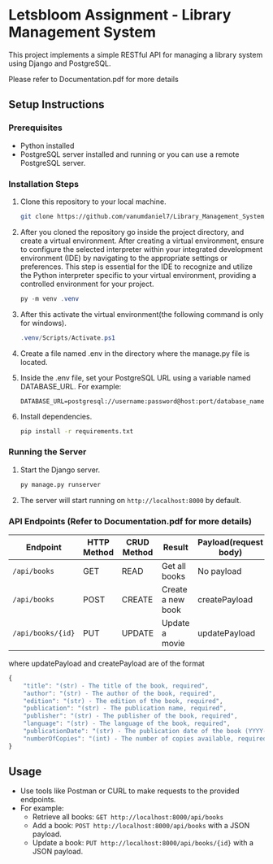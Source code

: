 # Letsbloom Assignment - Library Management System

This project implements a simple RESTful API for managing a library system using Django and PostgreSQL.

Please refer to Documentation.pdf for more details

## Setup Instructions

### Prerequisites

- Python installed
- PostgreSQL server installed and running or you can use a remote PostgreSQL server.

### Installation Steps

1. Clone this repository to your local machine.

   ```bash
   git clone https://github.com/vanumdaniel7/Library_Management_System_Letsbloom_Assignment
   ```

2. After you cloned the repository go inside the project directory, and create a virtual environment. After creating a virtual environment, ensure to configure the selected interpreter within your integrated development environment (IDE) by navigating to the appropriate settings or preferences. This step is essential for the IDE to recognize and utilize the Python interpreter specific to your virtual environment, providing a controlled environment for your project.
   
   ```powershell
   py -m venv .venv
   ```
   
3. After this activate the virtual environment(the following command is only for windows).
   ```powershell
   .venv/Scripts/Activate.ps1
   ```

4. Create a file named .env in the directory where the manage.py file is located.
5. Inside the .env file, set your PostgreSQL URL using a variable named DATABASE_URL. For example:

   ```
   DATABASE_URL=postgresql://username:password@host:port/database_name
   ```

6. Install dependencies.

   ```bash
   pip install -r requirements.txt
   ```

### Running the Server

1. Start the Django server.

   ```bash
   py manage.py runserver
   ```

2. The server will start running on `http://localhost:8000` by default.

### API Endpoints (Refer to Documentation.pdf for more details)

| Endpoint            | HTTP Method | CRUD Method | Result                | Payload(request body)                        |
| ------------------- | ----------- | ----------- | --------------------- | -------------------------------------------- |
| `/api/books`        | GET         | READ        | Get all books         | No payload                                   |
| `/api/books`        | POST        | CREATE      | Create a new book     | createPayload                                |
| `/api/books/{id}`   | PUT         | UPDATE      | Update a movie        | updatePayload                                |

where updatePayload and createPayload are of the format
```javascript 
{
    "title": "(str) - The title of the book, required",
    "author": "(str) - The author of the book, required",
    "edition": "(str) - The edition of the book, required",
    "publication": "(str) - The publication name, required",
    "publisher": "(str) - The publisher of the book, required",
    "language": "(str) - The language of the book, required",
    "publicationDate": "(str) - The publication date of the book (YYYY-MM-DD), required",
    "numberOfCopies": "(int) - The number of copies available, required"
}
```

## Usage

- Use tools like Postman or CURL to make requests to the provided endpoints.
- For example:
  - Retrieve all books: `GET http://localhost:8000/api/books`
  - Add a book: `POST http://localhost:8000/api/books` with a JSON payload.
  - Update a book: `PUT http://localhost:8000/api/books/{id}` with a JSON payload.
